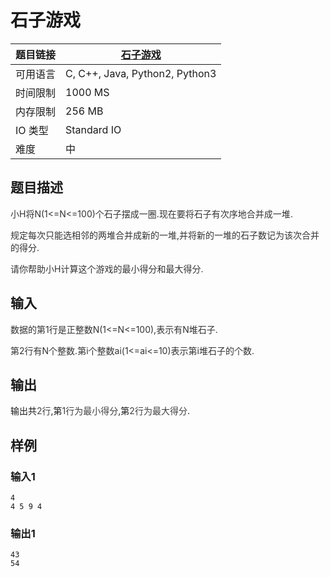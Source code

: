 # 石子游戏

| 题目链接 | [石子游戏](http://xmuoj.com/problem/FTCT019) |
| --- | --- |
| 可用语言 | C, C++, Java, Python2, Python3 |
| 时间限制 | 1000 MS |
| 内存限制 | 256 MB |
| IO 类型 | Standard IO |
| 难度 | 中 |

## 题目描述

<p><span style="color: rgb(51, 51, 51);">小</span><span style="color: rgb(51, 51, 51);">H</span><span style="color: rgb(51, 51, 51);">将</span><span style="color: rgb(51, 51, 51);">N(1&lt;=N&lt;=100)</span><span style="color: rgb(51, 51, 51);">个石子摆成一圈</span><span style="color: rgb(51, 51, 51);">.</span><span style="color: rgb(51, 51, 51);">现在要将石子有次序地合并成一堆</span><span style="color: rgb(51, 51, 51);">.</span></p><p><span style="color: rgb(51, 51, 51);">规定每次只能选相邻的两堆合并成新的一堆</span><span style="color: rgb(51, 51, 51);">,</span><span style="color: rgb(51, 51, 51);">并将新的一堆的石子数记为该次合并的得分</span><span style="color: rgb(51, 51, 51);">.</span></p><p><span style="color: rgb(51, 51, 51);">请你帮助小</span><span style="color: rgb(51, 51, 51);">H</span><span style="color: rgb(51, 51, 51);">计算这个游戏的最小得分和最大得分</span><span style="color: rgb(51, 51, 51);">.</span></p>

## 输入

<p><span style="color: rgb(51, 51, 51);">数据的第</span><span style="color: rgb(51, 51, 51);">1</span><span style="color: rgb(51, 51, 51);">行是正整数</span><span style="color: rgb(51, 51, 51);">N(1&lt;=N&lt;=100),</span><span style="color: rgb(51, 51, 51);">表示有</span><span style="color: rgb(51, 51, 51);">N</span><span style="color: rgb(51, 51, 51);">堆石子</span><span style="color: rgb(51, 51, 51);">.</span></p><p><span style="color: rgb(51, 51, 51);">第</span><span style="color: rgb(51, 51, 51);">2</span><span style="color: rgb(51, 51, 51);">行有</span><span style="color: rgb(51, 51, 51);">N</span><span style="color: rgb(51, 51, 51);">个整数</span><span style="color: rgb(51, 51, 51);">.</span><span style="color: rgb(51, 51, 51);">第</span><span style="color: rgb(51, 51, 51);">i</span><span style="color: rgb(51, 51, 51);">个整数</span><span style="color: rgb(51, 51, 51);">ai(1&lt;=ai&lt;=10)​</span><span style="color: rgb(51, 51, 51);">表示第</span><span style="color: rgb(51, 51, 51);">i</span><span style="color: rgb(51, 51, 51);">堆石子的个数</span><span style="color: rgb(51, 51, 51);">.</span></p>

## 输出

<p>输出共<span style="color: rgba(0, 0, 0, 0.75);">2</span><span style="color: rgba(0, 0, 0, 0.75);">行</span>,第<span style="color: rgba(0, 0, 0, 0.75);">1</span><span style="color: rgba(0, 0, 0, 0.75);">行为最小得分</span>,第<span style="color: rgba(0, 0, 0, 0.75);">2</span><span style="color: rgba(0, 0, 0, 0.75);">行为最大得分</span>.<br /></p>

## 样例

### 输入1

```
4
4 5 9 4

```

### 输出1

```
43
54

```

